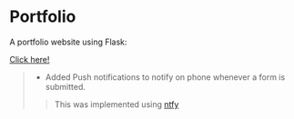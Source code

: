 # Portfolio
A portfolio website using Flask:


[Click here!](http://kaustubh43.pythonanywhere.com/)

>* Added Push notifications to notify on phone whenever a form is submitted.
>> This was implemented using [ntfy](https://ntfy.sh/)


